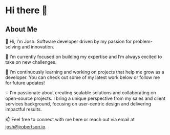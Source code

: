 # Hi there 👋

## About Me
👋 Hi, I’m Josh. Software developer driven by my passion for problem-solving and innovation.

🔧 I’m currently focused on building my expertise and I’m always excited to take on new challenges.

🌱 I’m continuously learning and working on projects that help me grow as a developer. You can check out some of my latest work below or follow me for future updates!

💡 I'm passionate about creating scalable solutions and collaborating on open-source projects. I bring a unique perspective from my sales and client services background, focusing on user-centric design and delivering impactful results.

📫 Feel free to connect with me here or reach out via email at josh@jrobertson.io.
